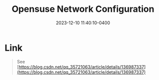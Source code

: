 ﻿---
layout: post
title: Opensuse Network Configuration
date: 2023-12-10 11:40:10-0400
description: recording the common NetworkManger configuration
tags: linux
category: system
---

# Link
> See  
>  [https://blog.csdn.net/qq_35721063/article/details/136987337](https://blog.csdn.net/qq_35721063/article/details/136987337)

